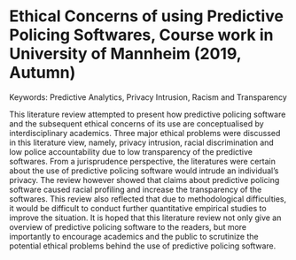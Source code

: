# Ethical Concerns of using Predictive Policing Softwares, Course work in University of Mannheim (2019, Autumn) 

Keywords: Predictive Analytics, Privacy Intrusion, Racism and Transparency

This literature review attempted to present how predictive policing software and the subsequent ethical concerns of its use are conceptualised by interdisciplinary academics. 
Three major ethical problems were discussed in this literature view, namely, privacy intrusion, racial discrimination and low police accountability due to low transparency of the 
predictive softwares. From a jurisprudence perspective, the literatures were certain about the use of predictive policing software would intrude an individual’s privacy. The 
review however showed that claims about predictive policing software caused racial profiling and increase the transparency of the softwares. This review also reflected that due to 
methodological difficulties, it would be difficult to conduct further quantitative empirical studies to improve the situation. It is hoped that this literature review not only 
give an overview of predictive policing software to the readers, but more importantly to encourage academics and the public to scrutinize the potential ethical problems behind the 
use of predictive policing software.
